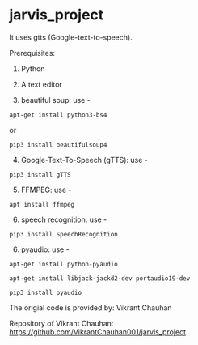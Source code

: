 # jarvis_project

It uses gtts (Google-text-to-speech).

Prerequisites:

1. Python

2. A text editor

3. beautiful soup: use - 

<code>apt-get install python3-bs4 </code>

or 

<code>pip3 install beautifulsoup4</code>

4. Google-Text-To-Speech (gTTS): use - 

<code>pip3 install gTTS</code>

5. FFMPEG: use - 

<code>apt install ffmpeg</code>

6. speech recognition: use - 

<code>pip3 install SpeechRecognition</code>

6. pyaudio: use - 

<code>apt-get install python-pyaudio</code>

<code>apt-get install libjack-jackd2-dev portaudio19-dev</code>

<code>pip3 install pyaudio</code>

The origial code is provided by: Vikrant Chauhan

Repository of Vikrant Chauhan: https://github.com/VikrantChauhan001/jarvis_project
